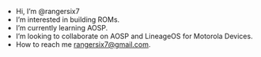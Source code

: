 - Hi, I’m @rangersix7
- I’m interested in building ROMs.
- I’m currently learning AOSP.
- I’m looking to collaborate on AOSP and LineageOS for Motorola Devices.
- How to reach me rangersix7@gmail.com.

<!---
rangersix7/rangersix7 is a ✨ special ✨ repository because its `README.md` (this file) appears on your GitHub profile.
You can click the Preview link to take a look at your changes.
--->
